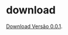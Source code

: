 # download

[Download Versão 0.0.1](https://github.com/anderatt/download/archive/refs/heads/master.zip).
                        
